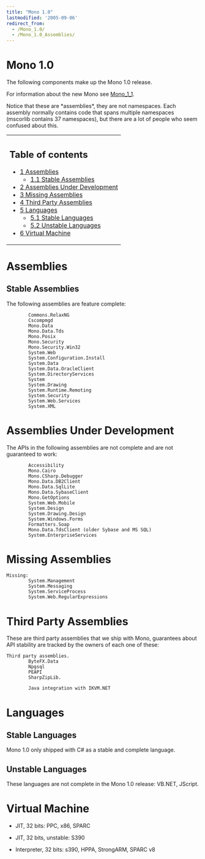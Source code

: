 ```yaml
---
title: "Mono 1.0"
lastmodified: '2005-09-06'
redirect_from:
  - /Mono_1.0/
  - /Mono_1.0_Assemblies/
---
```


Mono 1.0
========

The following components make up the Mono 1.0 release.

For information about the new Mono see [Mono\_1\_1](/Mono_1_1 "Mono 1 1").

Notice that these are \*assemblies\*, they are not namespaces. Each assembly normally contains code that spans multiple namespaces (mscorlib contains 37 namespaces), but there are a lot of people who seem confused about this.

<table>
<col width="100%" />
<tbody>
<tr class="odd">
<td align="left"><h2>Table of contents</h2>
<ul>
<li><a href="#assemblies">1 Assemblies</a>
<ul>
<li><a href="#stable-assemblies">1.1 Stable Assemblies</a></li>
</ul></li>
<li><a href="#assemblies-under-development">2 Assemblies Under Development</a></li>
<li><a href="#missing-assemblies">3 Missing Assemblies</a></li>
<li><a href="#third-party-assemblies">4 Third Party Assemblies</a></li>
<li><a href="#languages">5 Languages</a>
<ul>
<li><a href="#stable-languages">5.1 Stable Languages</a></li>
<li><a href="#unstable-languages">5.2 Unstable Languages</a></li>
</ul></li>
<li><a href="#virtual-machine">6 Virtual Machine</a></li>
</ul></td>
</tr>
</tbody>
</table>

Assemblies
==========

Stable Assemblies
-----------------

The following assemblies are feature complete:

            Commons.RelaxNG
            Cscompmgd
            Mono.Data
            Mono.Data.Tds
            Mono.Posix
            Mono.Security
            Mono.Security.Win32
            System.Web
            System.Configuration.Install
            System.Data
            System.Data.OracleClient
            System.DirectoryServices
            System
            System.Drawing
            System.Runtime.Remoting
            System.Security
            System.Web.Services
            System.XML

Assemblies Under Development
============================

The APIs in the following assemblies are not complete and are not guaranteed to work:

            Accessibility
            Mono.Cairo
            Mono.CSharp.Debugger
            Mono.Data.DB2Client
            Mono.Data.SqlLite
            Mono.Data.SybaseClient
            Mono.GetOptions
            System.Web.Mobile
            System.Design
            System.Drawing.Design
            System.Windows.Forms
            Formatters.Soap
            Mono.Data.TdsClient (older Sybase and MS SQL)
            System.EnterpriseServices

Missing Assemblies
==================

    Missing:
            System.Management
            System.Messaging
            System.ServiceProcess
            System.Web.RegularExpressions

Third Party Assemblies
======================

These are third party assemblies that we ship with Mono, guarantees about API stability are tracked by the owners of each one of these:

    Third party assemblies.
            ByteFX.Data
            Npgsql
            PEAPI
            SharpZipLib.
            
            Java integration with IKVM.NET

Languages
=========

Stable Languages
----------------

Mono 1.0 only shipped with C\# as a stable and complete language.

Unstable Languages
------------------

These languages are not complete in the Mono 1.0 release: VB.NET, JScript.

Virtual Machine
===============

-   JIT, 32 bits: PPC, x86, SPARC

-   JIT, 32 bits, unstable: S390

-   Interpreter, 32 bits: s390, HPPA, StrongARM, SPARC v8


